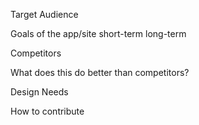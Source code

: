 Target Audience


Goals of the app/site
	short-term
	long-term

Competitors

What does this do better than competitors?

Design Needs

How to contribute
